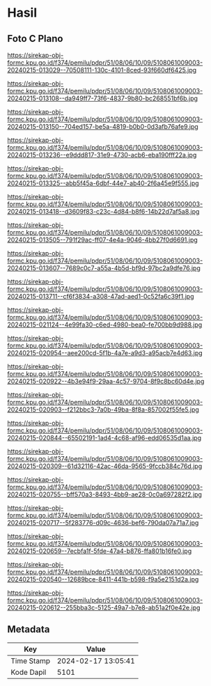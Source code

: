 # Hasil

## Foto C Plano

https://sirekap-obj-formc.kpu.go.id/f374/pemilu/pdpr/51/08/06/10/09/5108061009003-20240215-013029--70508111-130c-4101-8ced-93f660df6425.jpg

https://sirekap-obj-formc.kpu.go.id/f374/pemilu/pdpr/51/08/06/10/09/5108061009003-20240215-013108--da949ff7-73f6-4837-9b80-bc268551bf6b.jpg

https://sirekap-obj-formc.kpu.go.id/f374/pemilu/pdpr/51/08/06/10/09/5108061009003-20240215-013150--704ed157-be5a-4819-b0b0-0d3afb76afe9.jpg

https://sirekap-obj-formc.kpu.go.id/f374/pemilu/pdpr/51/08/06/10/09/5108061009003-20240215-013236--e9ddd817-31e9-4730-acb6-eba190fff22a.jpg

https://sirekap-obj-formc.kpu.go.id/f374/pemilu/pdpr/51/08/06/10/09/5108061009003-20240215-013325--abb5f45a-6dbf-44e7-ab40-2f6a45e9f555.jpg

https://sirekap-obj-formc.kpu.go.id/f374/pemilu/pdpr/51/08/06/10/09/5108061009003-20240215-013418--d3609f83-c23c-4d84-b8f6-14b22d7af5a8.jpg

https://sirekap-obj-formc.kpu.go.id/f374/pemilu/pdpr/51/08/06/10/09/5108061009003-20240215-013505--791f29ac-ff07-4e4a-9046-4bb27f0d6691.jpg

https://sirekap-obj-formc.kpu.go.id/f374/pemilu/pdpr/51/08/06/10/09/5108061009003-20240215-013607--7689c0c7-a55a-4b5d-bf9d-97bc2a9dfe76.jpg

https://sirekap-obj-formc.kpu.go.id/f374/pemilu/pdpr/51/08/06/10/09/5108061009003-20240215-013711--cf6f3834-a308-47ad-aed1-0c52fa6c39f1.jpg

https://sirekap-obj-formc.kpu.go.id/f374/pemilu/pdpr/51/08/06/10/09/5108061009003-20240215-021124--4e99fa30-c6ed-4980-bea0-fe700bb9d988.jpg

https://sirekap-obj-formc.kpu.go.id/f374/pemilu/pdpr/51/08/06/10/09/5108061009003-20240215-020954--aee200cd-5f1b-4a7e-a9d3-a95acb7e4d63.jpg

https://sirekap-obj-formc.kpu.go.id/f374/pemilu/pdpr/51/08/06/10/09/5108061009003-20240215-020922--4b3e94f9-29aa-4c57-9704-8f9c8bc60d4e.jpg

https://sirekap-obj-formc.kpu.go.id/f374/pemilu/pdpr/51/08/06/10/09/5108061009003-20240215-020903--f212bbc3-7a0b-49ba-8f8a-857002f55fe5.jpg

https://sirekap-obj-formc.kpu.go.id/f374/pemilu/pdpr/51/08/06/10/09/5108061009003-20240215-020844--65502191-1ad4-4c68-af96-edd06535d1aa.jpg

https://sirekap-obj-formc.kpu.go.id/f374/pemilu/pdpr/51/08/06/10/09/5108061009003-20240215-020309--61d32116-42ac-46da-9565-9fccb384c76d.jpg

https://sirekap-obj-formc.kpu.go.id/f374/pemilu/pdpr/51/08/06/10/09/5108061009003-20240215-020755--bff570a3-8493-4bb9-ae28-0c0a697282f2.jpg

https://sirekap-obj-formc.kpu.go.id/f374/pemilu/pdpr/51/08/06/10/09/5108061009003-20240215-020717--5f283776-d09c-4636-bef6-790da07a71a7.jpg

https://sirekap-obj-formc.kpu.go.id/f374/pemilu/pdpr/51/08/06/10/09/5108061009003-20240215-020659--7ecbfa1f-5fde-47a4-b876-ffa801b16fe0.jpg

https://sirekap-obj-formc.kpu.go.id/f374/pemilu/pdpr/51/08/06/10/09/5108061009003-20240215-020540--12689bce-8411-441b-b598-f9a5e2151d2a.jpg

https://sirekap-obj-formc.kpu.go.id/f374/pemilu/pdpr/51/08/06/10/09/5108061009003-20240215-020612--255bba3c-5125-49a7-b7e8-ab51a2f0e42e.jpg


## Metadata

| Key        | Value               |
| ---------- | ------------------- |
| Time Stamp | 2024-02-17 13:05:41 |
| Kode Dapil | 5101                |



